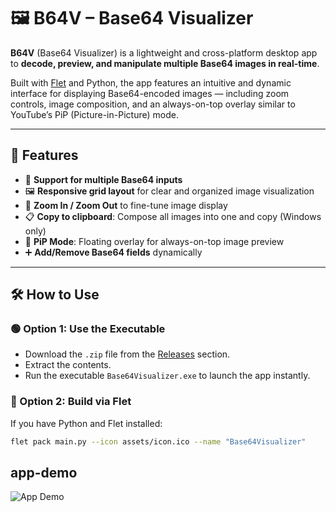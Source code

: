 # 🖼️ B64V – Base64 Visualizer

**B64V** (Base64 Visualizer) is a lightweight and cross-platform desktop app to **decode, preview, and manipulate multiple Base64 images in real-time**.

Built with [Flet](https://flet.dev) and Python, the app features an intuitive and dynamic interface for displaying Base64-encoded images — including zoom controls, image composition, and an always-on-top overlay similar to YouTube’s PiP (Picture-in-Picture) mode.

---

## 🚀 Features

- 🔢 **Support for multiple Base64 inputs**
- 🖼️ **Responsive grid layout** for clear and organized image visualization
- 🧭 **Zoom In / Zoom Out** to fine-tune image display
- 📋 **Copy to clipboard**: Compose all images into one and copy (Windows only)
- 📌 **PiP Mode**: Floating overlay for always-on-top image preview
- ➕ **Add/Remove Base64 fields** dynamically

---

## 🛠️ How to Use

### 🟢 Option 1: Use the Executable

- Download the `.zip` file from the [Releases](#) section.
- Extract the contents.
- Run the executable `Base64Visualizer.exe` to launch the app instantly.

### 🧪 Option 2: Build via Flet

If you have Python and Flet installed:

```bash
flet pack main.py --icon assets/icon.ico --name "Base64Visualizer"
```

## app-demo

![App Demo](src/assets/demo.gif)
